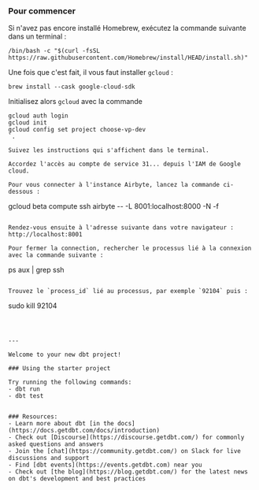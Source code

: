 ### Pour commencer

Si n'avez pas encore installé Homebrew, exécutez la commande suivante dans un terminal :

```
/bin/bash -c "$(curl -fsSL https://raw.githubusercontent.com/Homebrew/install/HEAD/install.sh)"
```

Une fois que c'est fait, il vous faut installer `gcloud` :

```
brew install --cask google-cloud-sdk
```

Initialisez alors `gcloud` avec la commande 

```
gcloud auth login
gcloud init
gcloud config set project choose-vp-dev
`.

Suivez les instructions qui s'affichent dans le terminal.

Accordez l'accès au compte de service 31... depuis l'IAM de Google cloud.

Pour vous connecter à l'instance Airbyte, lancez la commande ci-dessous :

```
gcloud beta compute ssh airbyte -- -L 8001:localhost:8000 -N -f
```

Rendez-vous ensuite à l'adresse suivante dans votre navigateur : http://localhost:8001

Pour fermer la connection, rechercher le processus lié à la connexion avec la commande suivante :

```
ps aux | grep ssh
```

Trouvez le `process_id` lié au processus, par exemple `92104` puis :

```
sudo kill 92104
```



---

Welcome to your new dbt project!

### Using the starter project

Try running the following commands:
- dbt run
- dbt test


### Resources:
- Learn more about dbt [in the docs](https://docs.getdbt.com/docs/introduction)
- Check out [Discourse](https://discourse.getdbt.com/) for commonly asked questions and answers
- Join the [chat](https://community.getdbt.com/) on Slack for live discussions and support
- Find [dbt events](https://events.getdbt.com) near you
- Check out [the blog](https://blog.getdbt.com/) for the latest news on dbt's development and best practices
